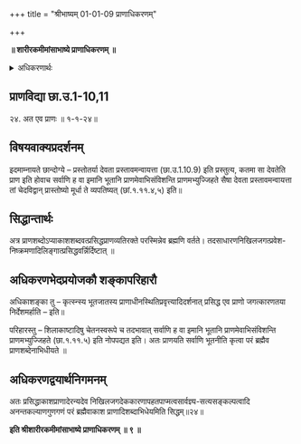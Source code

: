 +++
title = "श्रीभाष्यम् 01-01-09 प्राणाधिकरणम्"

+++


**॥ शारीरकमीमांसाभाष्ये प्राणाधिकरणम् ॥**

<details><summary>अधिकरणार्थः</summary>

प्राणत्वेनोपास्यः परमात्मैव, न भूतचतुर्थो वायुः
</details>

## प्राणविद्या छा.उ.1-10,11

२४. अत एव प्राणः ॥ १-१-२४॥

## विषयवाक्यप्रदर्शनम्

इदमाम्नायते छान्दोग्ये – प्रस्तोतर्या देवता प्रस्तावमन्वायत्ता (छा.उ.1.10.9) इति प्रस्तुत्य, कतमा सा देवतेति प्राण इति होवाच सर्वाणि ह वा इमानि भूतानि प्राणमेवाभिसंविशन्ति प्राणमभ्युज्जिहते सैषा देवता प्रस्तावमन्वायत्ता तां चेदविद्वान् प्रास्तोष्यो मूर्धा ते व्यपतिष्यत् (छां.१.११.४,५) इति॥

## सिद्धान्तार्थः

अत्र प्राणशब्दोऽप्याकाशशब्दवत्प्रसिद्धप्राणव्यतिरक्ते परस्मिन्नेव ब्रह्मणि वर्तते। तदसाधारणनिखिलजगत्प्रवेश-निष्क्रमणादिलिङ्गात्प्रसिद्धवर्न्निर्दिष्टात् ॥

## अधिकरणभेदप्रयोजकौ शङ्कापरिहारौ

अधिकाशङ्का तु – कृत्स्न्स्य भूतजातस्य प्राणाधीनस्थितिप्रवृत्त्यादिदर्शनात् प्रसिद्ध एव प्राणो जगत्कारणतया निर्देशमर्हाति – इति॥

परिहारस्तु – शिलाकाष्टादिषु चेतनस्वरूपे च तदभावात् सर्वाणि ह वा इमानि भूतानि प्राणमेवाभिसंविशन्ति प्राणमभ्युज्जिहते (छा.१.११.५) इति नोपपद्यत इति। अतः प्राणयति सर्वाणि भूतनीति कृत्वा परं ब्रह्मैव प्राणशब्देनाभिधीयते ॥

## अधिकरणद्वयार्थनिगमनम्

अतः प्रसिद्धाकाशप्राणादेरन्यदेव निखिलजगदेककारणापहतपाप्मत्वसार्वज्ञ्य-सत्यसङ्कल्पत्वादि अनन्तकल्याणगुणगणं परं ब्रह्मैवाकाश प्राणादिशब्दाभिधेयमिति सिद्धम्॥२४॥

**इति श्रीशारीरकमीमांसाभाष्ये प्राणाधिकरणम् ॥ ९ ॥**


